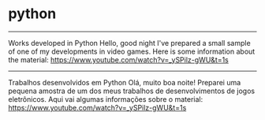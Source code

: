 # python
* * * * * * * * * * * * * * * * * 
Works developed in Python
Hello, good night
I've prepared a small sample of one of my developments in video games.
Here is some information about the material:
https://www.youtube.com/watch?v=_ySPilz-gWU&t=1s

* * * * * * * * * * * * * * * * * 
Trabalhos desenvolvidos em Python
Olá, muito boa noite!
Preparei uma pequena amostra de um dos meus trabalhos de desenvolvimentos de jogos eletrônicos.
Aqui vai algumas informações sobre o material:
https://www.youtube.com/watch?v=_ySPilz-gWU&t=1s
